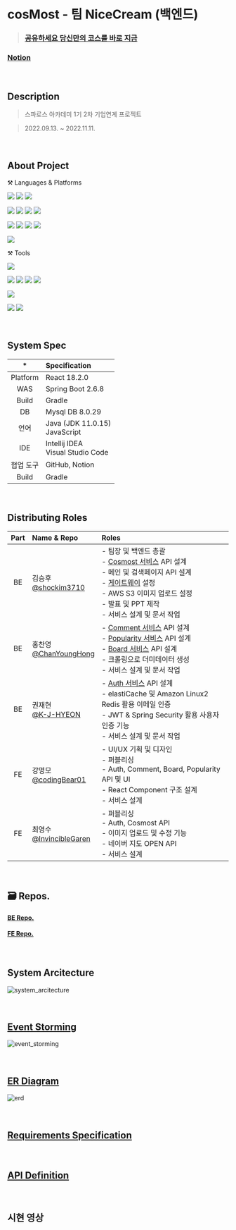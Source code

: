 
# cosMost - 팀 NiceCream (백엔드)
> ### [공유하세요 당신만의 코스를 바로 지금](https://cosmost.vercel.app/) 
### [Notion](https://www.notion.so/cosMost-By-Team-NiceCream-e9dd51c66b0f4749917e041bd30087f2)
   
　  
## Description
> 스파로스 아카데미 1기 2차 기업연계 프로젝트

> 2022.09.13. ~ 2022.11.11.
 
  
  
  
  
　  
## About Project
⚒ Languages & Platforms

<img src="https://img.shields.io/badge/Java-007396?&style=for-the-badge&logo=Java&logoColor=white"/></a>
<img src="https://img.shields.io/badge/JPA-007396?&style=for-the-badge&logo=JPA&logoColor=white"/></a>
<img src="https://img.shields.io/badge/Gradle-02303A?&style=for-the-badge&logo=Gradle&logoColor=white"/></a>

<img src="https://img.shields.io/badge/mysql-4479A1?style=for-the-badge&logo=mysql&logoColor=white"></a>
<img src="https://img.shields.io/badge/Spring%20Boot-6DB33F?style=for-the-badge&logo=Spring%20Boot&logoColor=white"> </a>
<img src="https://img.shields.io/badge/Spring%20Security-6DB33F?style=for-the-badge&logo=Spring%20Security&logoColor=white"></a>
<img src="https://img.shields.io/badge/JSON%20Web%20Tokens-000000?style=for-the-badge&logo=JSON%20Web%20Tokens&logoColor=white"></a>

<img src="https://img.shields.io/badge/Amazon%20AWS-232F3E?style=for-the-badge&logo=Amazon%20AWS&logoColor=white"></a>
<img src="https://img.shields.io/badge/Amazon%20S3-569A31?style=for-the-badge&logo=Amazon%20S3&logoColor=white"></a>
<img src="https://img.shields.io/badge/Amazon%20EC2-FF9900?style=for-the-badge&logo=Amazon%20EC2&logoColor=white"></a>
<img src="https://img.shields.io/badge/Amazon%20ElastiCache-527FFF?style=for-the-badge&logo=Amazon%20ElastiCache&logoColor=white"></a>

<img src="https://img.shields.io/badge/Docker-2496ED?style=for-the-badge&logo=Docker&logoColor=white"></a>

⚒ Tools

<img src="https://img.shields.io/badge/IntelliJ%20IDEA-000000?&style=for-the-badge&logo=IntelliJ%20IDEA&logoColor=white"/> </a>


<img src="https://img.shields.io/badge/Git-F05032?&style=for-the-badge&logo=Git&logoColor=white"/> </a>
<img src="https://img.shields.io/badge/Notion-000000?&style=for-the-badge&logo=Notion&logoColor=white"/> </a>
<img src="https://img.shields.io/badge/Miro-050038?&style=for-the-badge&logo=Miro&logoColor=white"/> </a>
<img src="https://img.shields.io/badge/Google%20Sheets-34A853?&style=for-the-badge&logo=Google%20Sheets&logoColor=white"/> </a>

<img src="https://img.shields.io/badge/Postman-FF6C37?&style=for-the-badge&logo=Postman&logoColor=white"/> </a>

<img src="https://img.shields.io/badge/Slack-4A154B?&style=for-the-badge&logo=Slack&logoColor=white"/> </a>
<img src="https://img.shields.io/badge/Google%20Meet-00897B?&style=for-the-badge&logo=Google%20Meet&logoColor=white"/> </a>
  
  
  
  
　  

## System Spec
| * | Specification |
|:------:| :- |
| Platform | React 18.2.0 |
| WAS | Spring Boot 2.6.8 |
| Build | Gradle |
| DB | Mysql DB 8.0.29 |
| 언어 | Java (JDK 11.0.15) </br>JavaScript |
| IDE | Intellij IDEA </br>Visual Studio Code |
| 협업 도구 | GitHub, Notion |
| Build | Gradle |
 
  
  
  
  
　  

## Distributing Roles
|Part|Name & Repo|Roles|
|:---:|:---|:---|
|BE|김승후 </br>[@shockim3710](https://github.com/shockim3710)| - 팀장 및 백엔드 총괄 </br> - [Cosmost 서비스](https://github.com/CosMost-BE/cosmost-cosmost) API 설계 </br> - 메인 및 검색페이지 API 설계 </br> - [게이트웨이](https://github.com/CosMost-BE/cosmost-gateway) 설정 </br> - AWS S3 이미지 업로드 설정 </br> - 발표 및 PPT 제작 </br> - 서비스 설계 및 문서 작업 </br>|
|BE|홍찬영 </br>[@ChanYoungHong](https://github.com/ChanYoungHong)|- [Comment 서비스](https://github.com/CosMost-BE/cosmost-comment) API 설계 </br> - [Popularity 서비스](https://github.com/CosMost-BE/cosmost-popularity) API 설계 </br> - [Board 서비스](https://github.com/CosMost-BE/cosmost-board) API 설계 </br> - 크롤링으로 더미데이터 생성 </br> - 서비스 설계 및 문서 작업 </br>|
|BE|권재현 </br>[@K-J-HYEON](https://github.com/K-J-HYEON)|- [Auth 서비스](https://github.com/CosMost-BE/cosmost-auth) API 설계 </br> - elastiCache 및 Amazon Linux2 Redis 활용 이메일 인증 </br> - JWT & Spring Security 활용 사용자 인증 기능 </br> - 서비스 설계 및 문서 작업 </br>|
|FE|강명모 </br>[@codingBear01](https://github.com/codingBear01)|- UI/UX 기획 및 디자인 </br> - 퍼블리싱 </br> - Auth, Comment, Board, Popularity API 및 UI </br> - React Component 구조 설계 </br> - 서비스 설계|
|FE|최영수 </br>[@InvincibleGaren](https://github.com/InvincibleGaren)|- 퍼블리싱 </br>  - Auth, Cosmost API </br> - 이미지 업로드 및 수정 기능 </br> - 네이버 지도 OPEN API </br> - 서비스 설계 </br>|
 
  
  
  
  
　  
## 🗃 Repos.
#### [BE Repo.](https://github.com/orgs/CosMost-BE/repositories)
#### [FE Repo.](https://github.com/codingBear01/cosmost_fe)
 
  
  
  
  
　  
## System Arcitecture
![system_arcitecture](https://user-images.githubusercontent.com/95178119/201016512-614c23e3-c52c-4b1d-bb53-51a052d6c91c.png)
 
  
  
  
  
　  
## [Event Storming](https://miro.com/app/board/uXjVPFaLcAM=/)
![event_storming](https://user-images.githubusercontent.com/95178119/201017801-4484a489-5517-47cb-86c4-f1abea51d4c2.jpg)
 
  
  
  
  
　  
## [ER Diagram](https://www.erdcloud.com/d/aqxBCJLZKuoT5f75K)
![erd](https://user-images.githubusercontent.com/95178119/201016522-dcaf6ba2-d66d-4d54-b566-68c885b90d2c.png)
 
  
  
  
  
　  
## [Requirements Specification](https://applebanana.atlassian.net/wiki/spaces/~6029c153c5a0430067bd79ce/pages/edit-v2/11370497?draftShareId=d8554bdb-9740-4c97-95ad-378816943069)
 
  
  
  
  
　  
## [API Definition](https://docs.google.com/spreadsheets/d/1QWuBOwt4fPZEXaZ5XQ0yQyrJvEPdpJuf/edit?rtpof=true#gid=990061567)
 
  
  
  
  
　  
## 시현 영상
